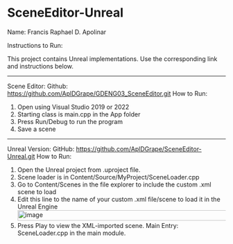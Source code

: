 # SceneEditor-Unreal

Name: Francis Raphael D. Apolinar

Instructions to Run:

This project contains Unreal implementations. Use the corresponding link and instructions below.

---------------------------------------

Scene Editor:
Github: https://github.com/AplDGrape/GDENG03_SceneEditor.git
How to Run:
1. Open using Visual Studio 2019 or 2022
2. Starting class is main.cpp in the App folder
3. Press Run/Debug to run the program
4. Save a scene

---------------------------------------

Unreal Version:
GitHub: https://github.com/AplDGrape/SceneEditor-Unreal.git
How to Run:
1. Open the Unreal project from .uproject file.
2. Scene loader is in Content/Source/MyProject/SceneLoader.cpp
3. Go to Content/Scenes in the file explorer to include the custom .xml scene to load
4. Edit this line to the name of your custom .xml file/scene to load it in the Unreal Engine
   <img width="736" height="24" alt="image" src="https://github.com/user-attachments/assets/2d2539b6-91c9-4a66-af74-eb20bd815bbb" />
5. Press Play to view the XML-imported scene.
Main Entry: SceneLoader.cpp in the main module.
